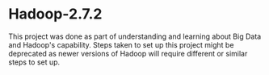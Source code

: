 # Hadoop-2.7.2
This project was done as part of understanding and learning about Big Data and Hadoop's capability.
Steps taken to set up this project might be deprecated as newer versions of Hadoop will require different or similar steps to set up. 

